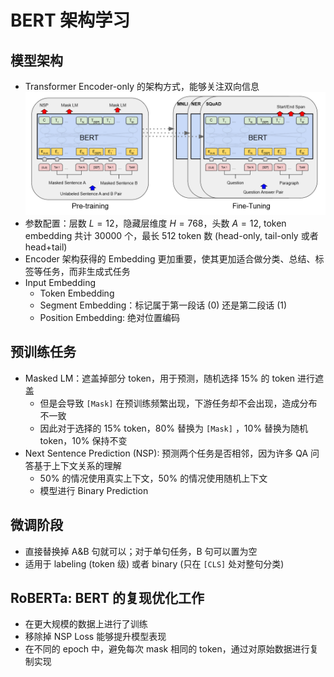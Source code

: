 # BERT 架构学习

## 模型架构
+ Transformer Encoder-only 的架构方式，能够关注双向信息
  ![bert_1](pic/bert_1.png)
+ 参数配置：层数 $L=12$，隐藏层维度 $H=768$，头数 $A=12$, token embedding 共计 30000 个，最长 $512$ token 数 (head-only, tail-only 或者 head+tail)
+ Encoder 架构获得的 Embedding 更加重要，使其更加适合做分类、总结、标签等任务，而非生成式任务
+ Input Embedding
  + Token Embedding
  + Segment Embedding：标记属于第一段话 (0) 还是第二段话 (1)
  + Position Embedding: 绝对位置编码

## 预训练任务
+ Masked LM：遮盖掉部分 token，用于预测，随机选择 15% 的 token 进行遮盖
  + 但是会导致 `[Mask]` 在预训练频繁出现，下游任务却不会出现，造成分布不一致
  + 因此对于选择的 15% token，80% 替换为 `[Mask]` ，10% 替换为随机 token，10% 保持不变
+ Next Sentence Prediction (NSP): 预测两个任务是否相邻，因为许多 QA 问答基于上下文关系的理解
  + 50% 的情况使用真实上下文，50% 的情况使用随机上下文
  + 模型进行 Binary Prediction

## 微调阶段
+ 直接替换掉 A&B 句就可以；对于单句任务，B 句可以置为空
+ 适用于 labeling (token 级) 或者 binary (只在 `[CLS]` 处对整句分类)

## RoBERTa: BERT 的复现优化工作
+ 在更大规模的数据上进行了训练
+ 移除掉 NSP Loss 能够提升模型表现
+ 在不同的 epoch 中，避免每次 mask 相同的 token，通过对原始数据进行复制实现